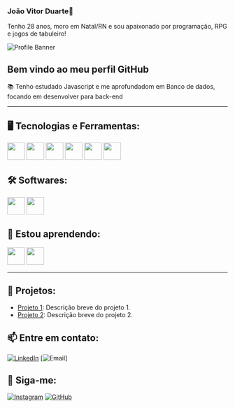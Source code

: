 ### João Vitor Duarte👋  
Tenho 28 anos, moro em Natal/RN e sou apaixonado por programação, RPG e jogos de tabuleiro! 

![Profile Banner](https://example.com/banner.png)

## Bem vindo ao meu perfil GitHub 
📚 Tenho estudado Javascript e me aprofundadom em Banco de dados, focando em desenvolver para back-end

---

## 🖥️ Tecnologias e Ferramentas:
<div>
<img src="https://cdn.jsdelivr.net/gh/devicons/devicon@latest/icons/csharp/csharp-original.svg" width="40" height="40"/>
<img src="https://cdn.jsdelivr.net/gh/devicons/devicon@latest/icons/lua/lua-original.svg"  width="40" height="40"/>
<img src="https://cdn.jsdelivr.net/gh/devicons/devicon@latest/icons/python/python-original-wordmark.svg"  width="40" height="40"/>
<img src="https://cdn.jsdelivr.net/gh/devicons/devicon@latest/icons/django/django-plain.svg"  width="40" height="40"/>  
<img src="https://cdn.jsdelivr.net/gh/devicons/devicon@latest/icons/git/git-original.svg"  width="40" height="40" />
<img src="https://cdn.jsdelivr.net/gh/devicons/devicon@latest/icons/github/github-original.svg"  width="40" height="40" />
</div>

## 🛠️ Softwares:
<div>
<img src="https://cdn.jsdelivr.net/gh/devicons/devicon@latest/icons/vscode/vscode-original.svg"  width="40" height="40"/>
<img src="https://cdn.jsdelivr.net/gh/devicons/devicon@latest/icons/gimp/gimp-original.svg"  width="40" height="40" />         
</div>

## 🚀 Estou aprendendo:
<div>
<img src="https://cdn.jsdelivr.net/gh/devicons/devicon@latest/icons/javascript/javascript-original.svg"  width="40" height="40" />
<img src="https://cdn.jsdelivr.net/gh/devicons/devicon@latest/icons/sqlite/sqlite-original.svg" width="40" height="40" />           
</div>

---

## 🌟 Projetos:
- [Projeto 1](https://github.com/Joao-Vitor-Duarte/projeto1): Descrição breve do projeto 1.
- [Projeto 2](https://github.com/Joao-Vitor-Duarte/projeto2): Descrição breve do projeto 2.

## 📫 Entre em contato:
[![LinkedIn](https://img.shields.io/badge/-LinkedIn-blue)](https://www.linkedin.com/in/jo%C3%A3o-vitor-tomaz-de-souza-duarte-b508b1309/)
[![Email](https://img.shields.io/badge/Email-dev_joao@outlook.com-red)]
## 🔗 Siga-me:
[![Instagram](https://img.shields.io/badge/-Instagram-orange)](https://www.instagram.com/joao_vitor_tsd/)
[![GitHub](https://img.shields.io/badge/-GitHub-black)](https://github.com/Joao-Vitor-Duarte)
